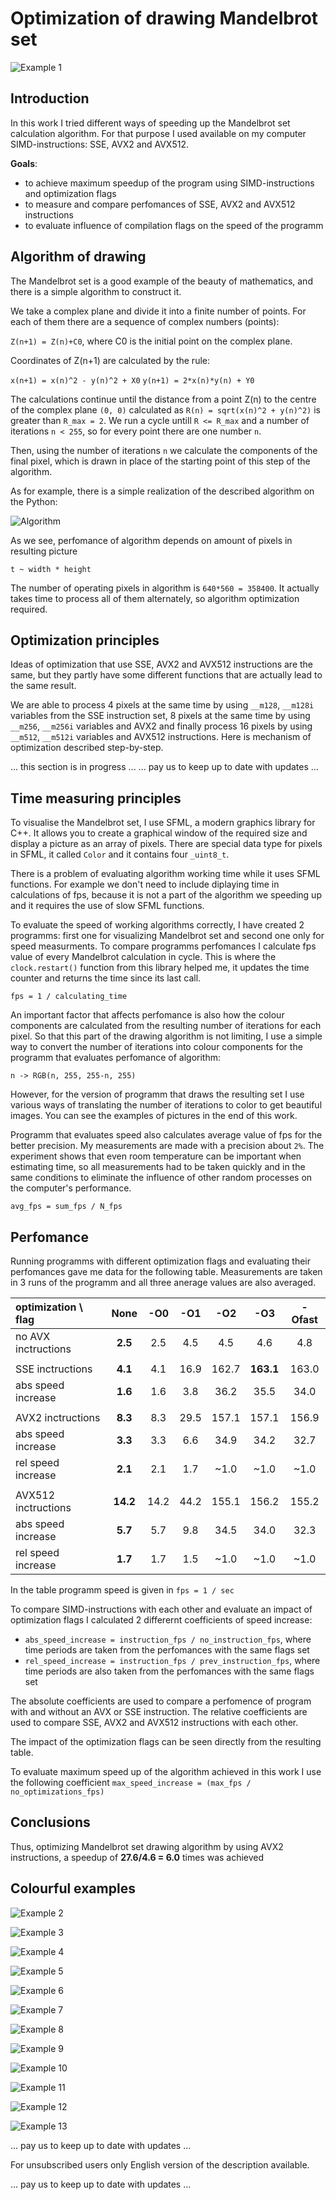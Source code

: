 # Optimization of drawing Mandelbrot set

![Example 1](Pictures/1.png)

## Introduction
In this work I tried different ways of speeding up the Mandelbrot set calculation algorithm. For that purpose I used available on my computer SIMD-instructions: SSE, AVX2 and AVX512.

**Goals**: 
- to achieve maximum speedup of the program using SIMD-instructions and optimization flags
- to measure and compare perfomances of SSE, AVX2 and AVX512 instructions
- to evaluate influence of compilation flags on the speed of the programm

## Algorithm of drawing

The Mandelbrot set is a good example of the beauty of mathematics, and there is a simple algorithm to construct it.

We take a complex plane and divide it into a finite number of points. For each of them there are a sequence of complex numbers (points):

``Z(n+1) = Z(n)+C0``, where C0 is the initial point on the complex plane.

Coordinates of Z(n+1) are calculated by the rule:

``x(n+1) = x(n)^2 - y(n)^2 + X0``
``y(n+1) = 2*x(n)*y(n) + Y0`` 

The calculations continue until the distance from a point Z(n) to the centre of the complex plane ``(0, 0)`` calculated as ``R(n) = sqrt(x(n)^2 + y(n)^2)`` is greater than ``R_max = 2``. We run a cycle untill ``R <= R_max`` and a number of iterations ``n < 255``, so for every point there are one number ``n``.

Then, using the number of iterations ``n`` we calculate the components of the final pixel, which is drawn in place of the starting point of this step of the algorithm.

As for example, there is a simple realization of the described algorithm on the Python:

![Algorithm](Pictures/algorithm.png)

As we see, perfomance of algorithm depends on amount of pixels in resulting picture

``t ~ width * height``

The number of operating pixels in algorithm is ``640*560 = 358400``. It actually takes time to process all of them alternately, so algorithm optimization required.

## Optimization principles
Ideas of optimization that use SSE, AVX2 and AVX512 instructions are the same, but they partly have some different functions that are actually lead to the same result.

We are able to process 4 pixels at the same time by using ``__m128``, ``__m128i`` variables from the SSE instruction set, 8 pixels at the same time by using ``__m256``, ``__m256i`` variables and AVX2 and finally process 16 pixels by using ``__m512``, ``__m512i`` variables and AVX512 instructions. Here is mechanism of optimization described step-by-step.

... this section is in progress ...
... pay us to keep up to date with updates ...

## Time measuring principles
To visualise the Mandelbrot set, I use SFML, a modern graphics library for C++. It allows you to create a graphical window of the required size and display a picture as an array of pixels. There are special data type for pixels in SFML, it called ``Color`` and it contains four ``_uint8_t``.

There is a problem of evaluating algorithm working time while it uses SFML functions. For example we don't need to include diplaying time in calculations of fps, because it is not a part of the algorithm we speeding up and it requires the use of slow SFML functions.

To evaluate the speed of working algorithms correctly, I have created 2 programms: first one for visualizing Mandelbrot set and second one only for speed measurments. To compare programms perfomances I calculate fps value of every Mandelbrot calculation in cycle. This is where the ``clock.restart()`` function from this library helped me, it updates the time counter and returns the time since its last call.

``fps = 1 / calculating_time``

An important factor that affects perfomance is also how the colour components are calculated from the resulting number of iterations for each pixel. So that this part of the drawing algorithm is not limiting, I use a simple way to convert the number of iterations into colour components for the programm that evaluates perfomance of algorithm:

``n -> RGB(n, 255, 255-n, 255)``

However, for the version of programm that draws the resulting set I use various ways of translating the number of iterations to color to get beautiful images. You can see the examples of pictures in the end of this work.

Programm that evaluates speed also calculates average value of fps for the better precision. My measurements are made with a precision about ``2%``. The experiment shows that even room temperature can be important when estimating time, so all measurements had to be taken quickly and in the same conditions to eliminate the influence of other random processes on the computer's performance.

``avg_fps = sum_fps / N_fps``

## Perfomance
Running programms with different optimization flags and evaluating their perfomances gave me data for the following table. Measurements are taken in 3 runs of the programm and all three anerage values are also averaged.

|optimization \ flag|None    |-O0 |-O1 |-O2  |-O3      |-Ofast   |
|:------------------|:------:|:--:|:--:|:--: |:-------:|:-------:|
|no AVX inctructions|**2.5** |2.5 |4.5 |4.5  |4.6      |4.8      |
|                   |        |    |    |     |         |         |
|SSE inctructions   |**4.1** |4.1 |16.9|162.7|**163.1**|163.0    |
|abs speed increase |**1.6** |1.6 |3.8 |36.2 |35.5     |34.0     |
|                   |        |    |    |     |         |         |
|AVX2 inctructions  |**8.3** |8.3 |29.5|157.1|157.1    |156.9    |
|abs speed increase |**3.3** |3.3 |6.6 |34.9 |34.2     |32.7     |
|rel speed increase |**2.1** |2.1 |1.7 |~1.0 |~1.0     |~1.0     |
|                   |        |    |    |     |         |         |
|AVX512 inctructions|**14.2**|14.2|44.2|155.1|156.2    |155.2    |
|abs speed increase |**5.7** |5.7 |9.8 |34.5 |34.0     |32.3     |
|rel speed increase |**1.7** |1.7 |1.5 |~1.0 |~1.0     |~1.0     |

In the table programm speed is given in ``fps = 1 / sec``

To compare SIMD-instructions with each other and evaluate an impact of optimization flags I calculated 2 differernt сoefficients of speed increase:
- ``abs_speed_increase = instruction_fps / no_instruction_fps``, where time periods are taken from the perfomances with the same flags set
- ``rel_speed_increase = instruction_fps / prev_instruction_fps``, where time periods are also taken from the perfomances with the same flags set

The absolute coefficients are used to compare a perfomence of program with and without an AVX or SSE instruction. The relative coefficients are used to compare SSE, AVX2 and AVX512 instructions with each other.

The impact of the optimization flags can be seen directly from the resulting table.

To evaluate maximum speed up of the algorithm achieved in this work I use the following coefficient
``max_speed_increase = (max_fps / no_optimizations_fps)``

## Conclusions
Thus, optimizing Mandelbrot set drawing algorithm by using AVX2 instructions, a speedup of **27.6/4.6 = 6.0** times was achieved

## Colourful examples

![Example 2](Pictures/2.png)

![Example 3](Pictures/3.png)

![Example 4](Pictures/4.png)

![Example 5](Pictures/5.png)

![Example 6](Pictures/6.png)

![Example 7](Pictures/7.png)

![Example 8](Pictures/8.png)

![Example 9](Pictures/9.png)

![Example 10](Pictures/10.png)

![Example 11](Pictures/11.png)

![Example 12](Pictures/12.png)

![Example 13](Pictures/13.png)

... pay us to keep up to date with updates ...

For unsubscribed users only English version of the description available.

... pay us to keep up to date with updates ...
